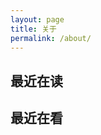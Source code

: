 ```yaml
---
layout: page
title: 关于
permalink: /about/
---
```


## 最近在读

<script type="text/javascript" src="https://www.douban.com/service/badge/83754963/?selection=latest&amp;picsize=small&amp;hideself=on&amp;show=dolist&amp;n=8&amp;hidelogo=on&amp;cat=book&amp;columns=4"></script>


## 最近在看

<script type="text/javascript" src="https://www.douban.com/service/badge/83754963/?selection=latest&amp;picsize=small&amp;hideself=on&amp;show=dolist&amp;n=8&amp;hidelogo=on&amp;cat=movie&amp;columns=4"></script>
